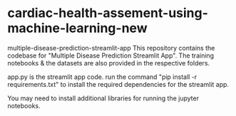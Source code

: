 # cardiac-health-assement-using-machine-learning-new
multiple-disease-prediction-streamlit-app
This repository contains the codebase for "Multiple Disease Prediction Streamlit App". The training notebooks & the datasets are also provided in the respective folders.

app.py is the streamlit app code. run the command "pip install -r requirements.txt" to install the required dependencies for the streamlit app.

You may need to install additional libraries for running the jupyter notebooks.
